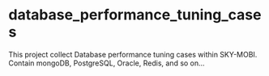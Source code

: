database_performance_tuning_cases
=================================

This project collect Database performance tuning cases within SKY-MOBI. Contain mongoDB, PostgreSQL, Oracle, Redis, and so on...